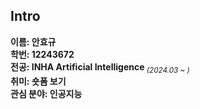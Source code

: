## Intro
<strong>이름: 안효규</strong><br>
<strong>학번: 12243672</strong><br>
<strong>전공: INHA Artificial Intelligence</strong><sub><i> (2024.03 ~ )</i></sub><br>
<strong>취미: 숏폼 보기</strong><br>
<strong>관심 분야: 인공지능</strong>